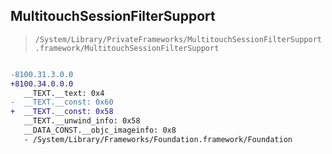 ## MultitouchSessionFilterSupport

> `/System/Library/PrivateFrameworks/MultitouchSessionFilterSupport.framework/MultitouchSessionFilterSupport`

```diff

-8100.31.3.0.0
+8100.34.0.0.0
   __TEXT.__text: 0x4
-  __TEXT.__const: 0x60
+  __TEXT.__const: 0x58
   __TEXT.__unwind_info: 0x58
   __DATA_CONST.__objc_imageinfo: 0x8
   - /System/Library/Frameworks/Foundation.framework/Foundation

```
